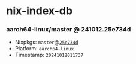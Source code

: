 # nix-index-db
### aarch64-linux/master @ 241012.25e734d
- Nixpkgs: `master`@[`25e734d`](https://github.com/NixOS/nixpkgs/commit/25e734dcbe90ede3d2212a410283439462b0ee64)
- Platform: `aarch64-linux`
- Timestamp: `20241012011737`
